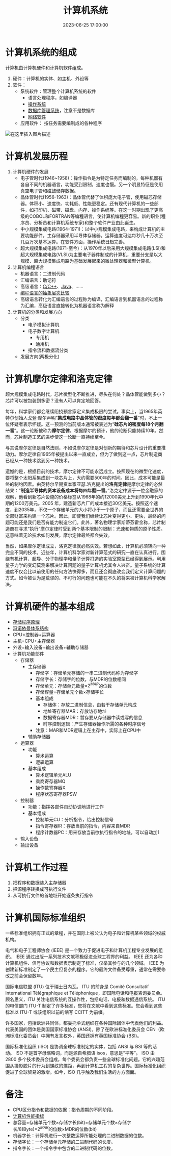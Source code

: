 ﻿---
title: 计算机系统
date: 2023-06-25 17:00:00
tags:
- 计算机组成原理
categories:
- 计算机科学基础
---

# 计算机系统的组成

计算机由计算机硬件和计算机软件组成。

1. 硬件：计算机的实体、如主机、外设等
2. 软件：
    - 系统软件：管理整个计算机系统的软件
        - 语言处理程序，如编译器
        - [操作系统](https://blog.csdn.net/weixin_43896318/category_9500428.html)
        - [数据库管理系统](https://blog.csdn.net/weixin_43896318/category_9673746.html)，注意不是数据库
        - [网络软件](https://blog.csdn.net/weixin_43896318/category_9673744.html)
    - 应用软件： 按任务需要编制成的各种程序


![在这里插入图片描述](https://img-blog.csdnimg.cn/54837f03e70b4998b9c59785ee1fb9da.png)

# 计算机发展历程

1. 计算机硬件的发展
    - 电子管时代(1946~1958)：操作指令是为特定任务而编制的，每种机器有各自不同的机器语言，功能受到限制，速度也慢。另一个明显特征是使用真空电子管和磁鼓储存数据。
    - 晶体管时代(1956-1963)：晶体管代替了体积庞大电子管，使用磁芯存储器。体积小、速度快、功耗低、性能更稳定。还有现代计算机的一些部件，如打印机、磁带、磁盘、内存、操作系统等。在这一时期出现了更高级的COBOL和FORTRAN等编程语言，使计算机编程更容易。新的职业(程序员、分析员和计算机系统专家)和整个软件产业由此诞生。
    - 中小规模集成电路(1964-1971)：以中小规模集成电路，来构成计算机的主要功能部件。主存储器采用半导体存储器。运算速度可达每秒几十万次至几百万次基本运算。在软件方面，操作系统日趋完善。
    - 超大规模集成电路(1971-至今)：从1970年以后采用大规模集成电路(LSI)和超大规模集成电路(VLSI)为主要电子器件制成的计算机，重要分支是以大规模、超大规模集成电路为基础发展起来的微处理器和微型计算机。
2. 计算机编程语言
    - 机器语言：二进制代码
    - 汇编语言：助记符
    - 高级语言：[C/C++](https://blog.csdn.net/weixin_43896318/category_9400008.html)、[Java](https://blog.csdn.net/weixin_43896318/category_9379712.html)、……
    - [编程语言的抽象层次比较](https://blankspace.blog.csdn.net/article/details/102681129)
    - 高级语言转化为汇编语言的过程称为编译，汇编语言到机器语言的过程称为汇编，高级语言直接转化为机器语言称为解释
3. 计算机的分类和发展方向
    - 分类
        - 电子模拟计算机
        - 电子数字计算机
            - 专用机
            - 通用机
        - 指令流和数据流分类
    - 发展方向(两极分化)

# 计算机摩尔定律和洛克定律

超大规模集成电路时代，芯片微型化不断推进，尽头在何处？晶体管能做到多小？芯片可以被包装到多密？没有人可以肯定地回答。

每年，科学家们都会继续阻挠预言家定义集成极限的尝试。事实上，当1965年英特尔创始人戈登·摩尔声明“**集成电路中晶体管的密度每年都会翻一番**”时，不止一位怀疑者表示怀疑。这一预测的当前版本通常被表述为“**硅芯片的密度每18个月翻一番**”。这一论断被称为**摩尔定律**。根据摩尔的预计，他的论断只能持续10年。然而，芯片制造工艺的进步使这一论断一直持续至今。

与其说摩尔定律是自然法则，不如说摩尔定律是对创新的期待和芯片设计的重要推动力。摩尔定律自1965年被提出以来一直成立，但为了做到这一点，芯片制造商已经从一种技术跳到另一种技术。

遗憾的是，根据目前的技术，摩尔定律不可能永远成立。按照现在的微型化速度，要将整个太阳系集成到一块芯片上，大约需要500年的时间。因此，成本可能是最终的制约因素。由英特尔早期资本家亚瑟.洛克提出的**洛克定律**是摩尔定律的必然结果：“**制造半导体的资本设备成本将每四年翻一番**。”洛克定律源于一位金融家的观察，他看到新芯片设施的价格标签从1968年的约12000美元上升到1990年代中期的1200万美元。2005 年，建造新芯片厂的成本接近30亿美元。按照这个速度，到2035年，不仅一个存储单元的大小将小于一个原子，而且还需要全世界的全部财富来构建一个芯片。因此，即使我们继续让芯片变得更小、更快，最终的问题可能还是我们是否有能力制造它们。此外，著名物理学家斯蒂芬霍金称，芯片制造商在寻求“执行”摩尔定律时受到两个基本限制的限制：光速和物质的原子性质。这意味着无论技术如何发展，摩尔定律最终都会失效。

当然，如果摩尔定律成立，洛克定律就必然失效。若想如此，计算机必须转向一种完全不同的技术。近些年，计算机科学家对新计算范式的研究一直在认真进行。围绕有机计算、超导、分子物理学和量子计算打造的实验室原型已经得到展示。利用量子力学的变幻莫测来解决计算问题的量子计算机尤其令人兴奋。量子系统的计算速度不仅会比以前使用的任何方法快得多，而且还会彻底改变我们定义计算问题的方式。如今被认为是荒谬的、不可行的问题也可能在不久的将来被计算机科学家解决。

# 计算机硬件的基本组成

- [存储程序原理](https://blankspace.blog.csdn.net/article/details/115320818)
- [冯诺依曼体系结构](https://blankspace.blog.csdn.net/article/details/115312141)
- CPU=控制器+运算器
- 主机=CPU+主存储器
- 外设=输入设备+输出设备+辅助存储器
- 计算机功能部件
    - 存储器
        - 主存储器
            - 存储字：存储单元存储的一串二进制代码称为存储字
            - 存储字长：存储字的位数，与MDR的位数相同
            - 存储单元：存储单元数量=$2^{MAR}$的位数
            - 存储容量$=$存储单元个数$\times$存储字长
            - 基本组成
                - 存储体：存放二进制信息，由若干存储单元构成
                - 地址寄存器MAR：存放访存地址
                - 数据寄存器MDR：暂存要从存储器中读或写的信息
                - 时序控制逻辑：产生存储器操作所需的各种时序信号
            - 注意：MAR和MDR逻辑上在主存中，实际上在CPU中
        - 辅助存储器
    - 运算器
        - 功能
            - 算术运算
            - 逻辑运算
        - 基本组成
            - 算术逻辑单元ALU
            - 乘商寄存器MQ
            - 操作数寄存器X
            - 程序状态寄存器PSW
    - 控制器
        - 功能：指挥各部件自动协调地进行工作
        - 基本组成
            - 控制单元CU：分析指令，给出控制信号
            - 指令寄存器IR：存放当前的指令，内容来自MDR
            - 程序计数器PC：用来存放当前欲执行指令的地址，可以自动加1
    - 输入设备
    - 输出设备

# 计算机工作过程

1. 把程序和数据装入主存储器
2. 把源程序转换成可执行文件
3. 从可执行文件的首地址开始逐条执行指令

# 计算机国际标准组织

一些标准组织拥有正式的章程，并在国际上被公认为电子和计算机某些领域的权威机构。

电气和电子工程师协会 (IEEE) 是一个致力于促进电子和计算机工程专业发展的组织。 IEEE 通过出版一系列技术文献积极促进全球工程界的利益。 IEEE 还为各种计算机组件、信号协议和数据表示制定了标准，仅举其参与的几个领域。 IEEE 为创建新标准制定了一个民主但复杂的程序。它的最终文件备受尊重，通常在需要修改之前会保留数年。

国际电信联盟 (ITU) 位于瑞士日内瓦。 ITU 的前身是 Comité	Consultatif International	Télégraphique	et	Téléphonique，即国际电话和电报咨询委员会。顾名思义，ITU 关注电信系统的互操作性，包括电话、电报和数据通信系统。 ITU 的电信部门 ITU-T 制定了许多标准，您将在文献中看到这些标准。您会看到这些标准以 ITU-T 或该组织以前的缩写 CCITT 为前缀。

许多国家，包括欧洲共同体，都委托伞式组织在各种国际团体中代表他们的利益。代表美国的团体是美国国家标准协会 (ANSI)。除了在欧洲标准化委员会 CEN（欧洲标准化委员会）中拥有发言权外，英国还拥有英国标准协会 (BSI)。

国际标准化组织 (ISO) 是协调全球标准制定的实体，包括 ANSI 与 BSI 等的活动。 ISO 不是首字母缩略词，而是源自希腊语 isos，意思是“平等”。 ISO 由 2800 多个技术委员会组成，每个委员会都负责一些全球标准化问题。它的兴趣范围从摄影胶片的行为到螺纹的螺距，再到计算机工程的复杂世界。国际标准化组织促进了全球贸易的激增。如今，ISO 几乎触及我们生活的方方面面。

# 备注
- CPU区分指令和数据的依据：指令周期的不同阶段。
- [计算机性能指标](https://blankspace.blog.csdn.net/article/details/114603270)
- 总容量=存储单元个数$\times$存储字长(bit)=存储单元个数$\times$存储字长/8(Byte)=$2^{MAR}$的位数$\times$MDR的位数(bit)
- 机器字长：计算机进行一次整数运算所能处理的二进制数据的位数。
- 存储字长：一个存储单元存储的二进制代码的长度。
- 指令字长：一个指令字中包含的二进制代码的位数。









